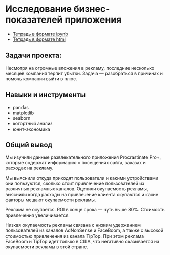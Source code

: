 # Исследование бизнес-показателей приложения

* [Тетрадь в формате ipynb](https://github.com/MrDuma/Portfolio/blob/90690c7d2ea6e64bf8598a46c4788a09b10cd0b4/Python/Business%20performance%20research/Business%20performance%20research.ipynb)
* [Тетрадь в формате html](https://github.com/MrDuma/Portfolio/blob/90690c7d2ea6e64bf8598a46c4788a09b10cd0b4/Python/Business%20performance%20research/Business%20performance%20research.html)

## Задачи проекта:
Несмотря на огромные вложения в рекламу, последние несколько месяцев компания терпит убытки. Задача — разобраться в причинах и помочь компании выйти в плюс.

## Навыки и инструменты
- pandas
- matplotlib
- seaborn
- когортный анализ
- юнит-экономика

## Общий вывод
Мы изучили данные развлекательного приложения Procrastinate Pro+, которые содержат информацию о посещениях сайта, заказах и расходах на рекламу.

Мы выяснили откуда приходят пользователи и какими устройствами они пользуются, сколько стоит привлечение пользователей из различных рекламных каналов. Оценили окупаемость рекламы, выяснили когда расходы на привлечение клиента окупаются и какие факторы мешают окупаемости рекламы.

Реклама не окупается. ROI в конце срока — чуть выше 80%.
Стоимость привлечения увеличивается.

Низкая окупаемость рекламы связана с низким удержанием пользователей из каналов АdNonSense и FaceBoom, а также с высокой стоимостью привлечения из канала TipTop. При этом реклама FaceBoom и TipTop идет только в США, что негативно сказывается на окупаемости рекламы в этой стране.
